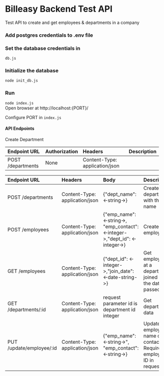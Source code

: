 # Billeasy Backend Test API
Test API to create and get employees & departments in a company
### Add postgres credentials to .env file
### Set the database credentials in
`db.js`
### Initialize the database 
`node init_db.js`
### Run
`node index.js`<br>
Open browser at http://localhost:{PORT}/

Configure PORT in `index.js`

#### API Endpoints
Create Department <br>

|Endpoint URL|Authorization|Headers|Description|
|:---|:---|:---|:---|
|POST /departments |None | Content-Type: application/json | <br>

|Endpoint URL|Headers|Body|Description
|:---|:---|:---|:---|
|POST /departments |  Content-Type: application/json | {"dept_name": <-string->} | Create department with that name| <br>
|POST /employees |Content-Type: application/json| {"emp_name": <-string->, "emp_contact": <-integer->,"dept_id": <-integer->}| Create an employee |<br>
|GET /employees |Content-Type: application/json|{"dept_id": <-integer->,"join_date": <-date-string->}|Get employees at a department joined after the date passed|<br>
|GET /departments/:id |Content-Type: application/json|request parameter id is department id integer|Get department data|<br>
|PUT /update/employee/:id |Content-Type: application/json|{"emp_name":<-string->", "emp_contact": <-string->}|Update employee name or contact. Required employee ID in request url|<br>
